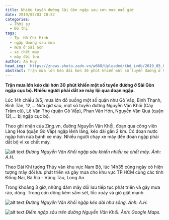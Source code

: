 ```yaml
---
title: Nhiều tuyến đường Sài Gòn ngập sau cơn mưa nửa giờ
date: 2019/05/03 20:52
categories:
  - Thời sự
  - Đô thị
tags:
  - Tp. Hồ Chí Minh
  - ngập đường sau mưa
  - mưa ở Sài Gòn
  - xe chết máy
  - mây đối lưu
author: An Huy
head_img: 'https://znews-photo.zadn.vn/w660/Uploaded/kbd_ivdb/2019_05_03/IMG_1968.JPG'
abstract: Trận mưa lớn kéo dài hơn 30 phút khiến một số tuyến đường ở Sài Gòn ngập cục bộ. Nhiều người phải dắt xe máy lội qua đoạn ngập.
---
```


**Trận mưa lớn kéo dài hơn 30 phút khiến một số tuyến đường ở Sài Gòn ngập cục bộ. Nhiều người phải dắt xe máy lội qua đoạn ngập.**

Lúc 14h chiều 3/5, mưa lớn đổ xuống một số quận như Gò Vấp, Bình Thạnh, Bình Tân, 12,... Nửa giờ sau, một số tuyến đường Nguyễn Văn Khối (Cây Trâm cũ), Lê Văn Thọ (quận Gò Vấp), Phan Văn Hớn, Nguyễn Văn Quá (quận 12),...  bị ngập cục bộ.

Theo ghi nhận của Zing.vn, đường Nguyễn Văn Khối, đoạn qua công viên Làng Hoa (quận Gò Vấp) ngập lênh láng, kéo dài gần 2 km. Có đoạn nước ngập hơn nửa bánh xe máy. Nhiều người chạy xe máy đến đoạn ngập phải dắt bộ vì xe chết máy.

![alt text](https://znews-photo.zadn.vn/w660/Uploaded/kbd_ivdb/2019_05_03/IMG_1968.JPG)
*Đường Nguyễn Văn Khối ngập sâu khiến nhiều xe chết máy. Ảnh: A.H.*

Theo Đài Khí tượng Thủy văn khu vực Nam Bộ, lúc 14h35 cùng ngày có hiện tượng mây đối lưu phát triển và gây mưa cho khu vực TP.HCM cùng các tỉnh Đồng Nai, Bà Rịa - Vũng Tàu, Long An.

Trong khoảng 3 giờ, những đám mây đối lưu tiếp tục phát triển và gây mưa rào, dông. Trong cơn dông kèm sấm sét, lốc xoáy và gió giật mạnh.

![alt text](https://znews-photo.zadn.vn/w660/Uploaded/kbd_ivdb/2019_05_03/IMG_1960.JPG)
*Đường Nguyễn Văn Khối ngập kéo dài như sông. Ảnh: A.H.*

![alt text](https://znews-photo.zadn.vn/w660/Uploaded/kbd_ivdb/2019_05_03/map_govap_caytram.jpg)
*Điểm ngập sâu trên đường Nguyễn Văn Khối. Ảnh: Google Maps.*